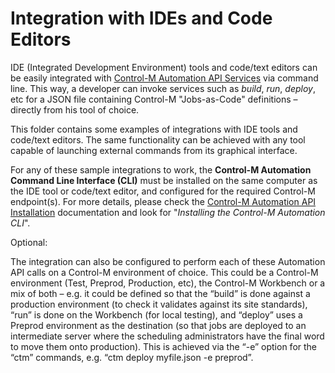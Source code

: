 # Integration with IDEs and Code Editors

IDE (Integrated Development Environment) tools and code/text editors can be easily integrated with [Control-M Automation API Services](https://docs.bmc.com/docs/display/public/workloadautomation/Control-M+Automation+API+-+Services) via command line. This way, a developer can invoke services such as *build*, *run*, *deploy*, etc for a JSON file containing Control-M "Jobs-as-Code" definitions – directly from his tool of choice.

This folder contains some examples of integrations with IDE tools and code/text editors. The same functionality can be achieved with any tool capable of launching external commands from its graphical interface.

For any of these sample integrations to work, the **Control-M Automation Command Line Interface (CLI)** must be installed on the same computer as the IDE tool or code/text editor, and configured for the required Control-M endpoint(s). For more details, please check the [Control-M Automation API Installation](https://docs.bmc.com/docs/display/public/workloadautomation/Control-M+Automation+API+-+Installation) documentation and look for "*Installing the Control-M Automation CLI*".


Optional:

The integration can also be configured to perform each of these Automation API calls on a Control-M environment of choice. This could be a Control-M environment (Test, Preprod, Production, etc), the Control-M Workbench or a mix of both – e.g. it could be defined so that the “build” is done against a production environment (to check it validates against its site standards), “run” is done on the Workbench (for local testing), and “deploy” uses a Preprod environment as the destination (so that jobs are deployed to an intermediate server where the scheduling administrators have the final word to move them onto production). This is achieved via the “-e” option for the “ctm” commands, e.g. “ctm deploy myfile.json -e preprod”.
